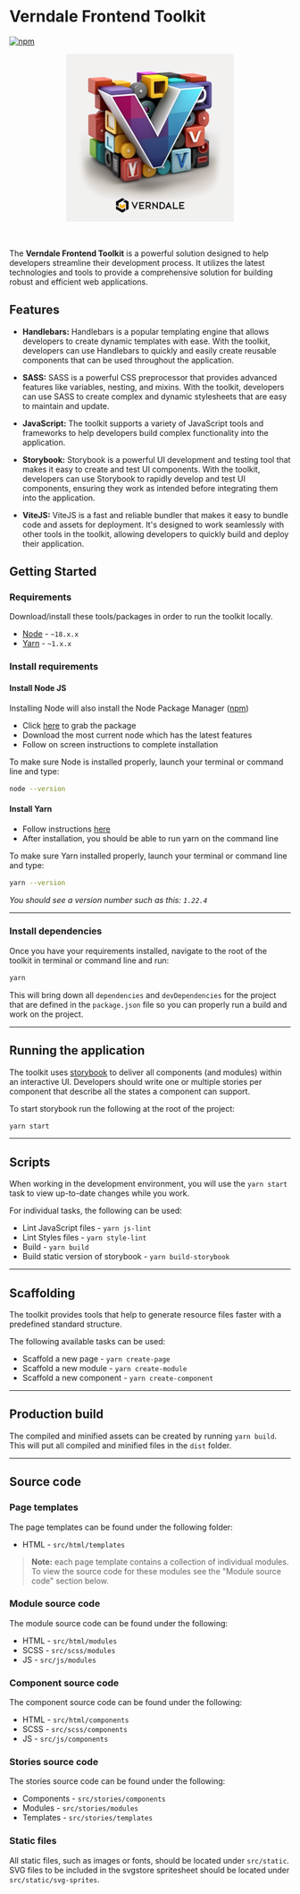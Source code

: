 # Verndale Frontend Toolkit

[![npm][npm-image]]()

<p align="center">
  <a href="verndale.com">
    <img src="src/static/images/logo.png" alt="Verndale" width="300" height="300" />
  </a>
</p>

<br />

The **Verndale Frontend Toolkit** is a powerful solution designed to help developers streamline their
development process. It utilizes the latest technologies and tools to provide a comprehensive solution
for building robust and efficient web applications.

## Features

- **Handlebars:** Handlebars is a popular templating engine that allows developers to create dynamic
  templates with ease. With the toolkit, developers can use Handlebars to quickly and easily create reusable
  components that can be used throughout the application.

- **SASS:** SASS is a powerful CSS preprocessor that provides advanced features like variables, nesting,
  and mixins. With the toolkit, developers can use SASS to create complex and dynamic stylesheets that are
  easy to maintain and update.
- **JavaScript:** The toolkit supports a variety of JavaScript tools and frameworks to help developers build
  complex functionality into the application.
- **Storybook:** Storybook is a powerful UI development and testing tool that makes it easy to create and
  test UI components. With the toolkit, developers can use Storybook to rapidly develop and test UI components,
  ensuring they work as intended before integrating them into the application.
- **ViteJS:** ViteJS is a fast and reliable bundler that makes it easy to bundle code and assets for deployment.
  It's designed to work seamlessly with other tools in the toolkit, allowing developers to quickly build and deploy
  their application.

## Getting Started

### Requirements

Download/install these tools/packages in order to run the toolkit locally.

- [Node][node-url] - `~18.x.x`
- [Yarn][yarn-url] - `~1.x.x`

### Install requirements

#### Install Node JS

Installing Node will also install the Node Package Manager ([npm][npm-url])

- Click [here][node-url] to grab the package
- Download the most current node which has the latest features
- Follow on screen instructions to complete installation

To make sure Node is installed properly, launch your terminal or command line and type:

```sh
node --version
```

#### Install Yarn

- Follow instructions [here][yarn-url]
- After installation, you should be able to run yarn on the command line

To make sure Yarn installed properly, launch your terminal or command line and type:

```sh
yarn --version
```

_You should see a version number such as this: `1.22.4`_

---

### Install dependencies

Once you have your requirements installed, navigate to the root of the toolkit in terminal or command line and run:

```sh
yarn
```

This will bring down all `dependencies` and `devDependencies` for the project that are defined in the `package.json` file so you can properly run a build and work on the project.

---

## Running the application

The toolkit uses [storybook](https://storybook.js.org/) to deliver all components (and modules) within an interactive UI. Developers should write one or multiple stories per component that describe all the states a component can support.

To start storybook run the following at the root of the project:

```sh
yarn start
```

---

## Scripts

When working in the development environment, you will use the `yarn start` task to view up-to-date changes while you work.

For individual tasks, the following can be used:

- Lint JavaScript files - `yarn js-lint`
- Lint Styles files - `yarn style-lint`
- Build - `yarn build`
- Build static version of storybook - `yarn build-storybook`

---

## Scaffolding

The toolkit provides tools that help to generate resource files faster with a predefined standard structure.

The following available tasks can be used:

- Scaffold a new page - `yarn create-page`
- Scaffold a new module - `yarn create-module`
- Scaffold a new component - `yarn create-component`

---

## Production build

The compiled and minified assets can be created by running `yarn build`. This will put all compiled and minified
files in the `dist` folder.

---

## Source code

### Page templates

The page templates can be found under the following folder:

- HTML - `src/html/templates`

> **Note:** each page template contains a collection of individual modules.
> To view the source code for these modules see the "Module source code" section below.

### Module source code

The module source code can be found under the following:

- HTML - `src/html/modules`
- SCSS - `src/scss/modules`
- JS - `src/js/modules`

### Component source code

The component source code can be found under the following:

- HTML - `src/html/components`
- SCSS - `src/scss/components`
- JS - `src/js/components`

### Stories source code

The stories source code can be found under the following:

- Components - `src/stories/components`
- Modules - `src/stories/modules`
- Templates - `src/stories/templates`

[node-url]: https://nodejs.org/en/
[yarn-url]: https://classic.yarnpkg.com/en/docs/install/#mac-stable
[npm-url]: https://www.npmjs.com/
[verndale-logo]: src/images/logo-verndale.png?raw=true 'Verndale'
[npm-image]: https://img.shields.io/npm/v/npm.svg

### Static files

All static files, such as images or fonts, should be located under `src/static`. SVG files to be included in the svgstore spritesheet should be located under `src/static/svg-sprites`.
